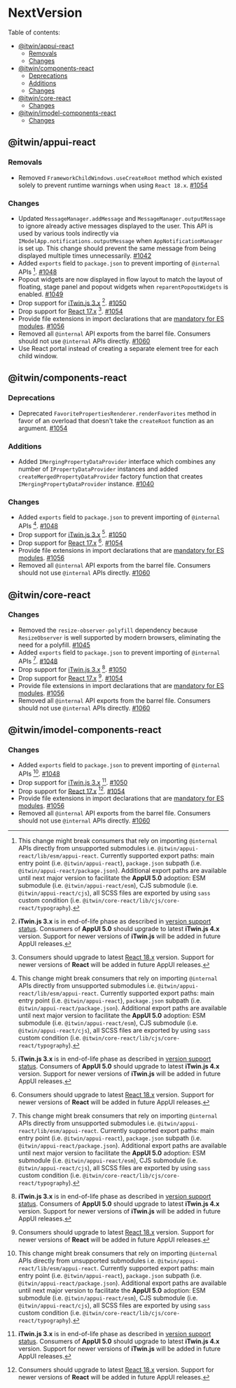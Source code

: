 # NextVersion <!-- omit from toc -->

Table of contents:

- [@itwin/appui-react](#itwinappui-react)
  - [Removals](#removals)
  - [Changes](#changes)
- [@itwin/components-react](#itwincomponents-react)
  - [Deprecations](#deprecations)
  - [Additions](#additions)
  - [Changes](#changes-1)
- [@itwin/core-react](#itwincore-react)
  - [Changes](#changes-2)
- [@itwin/imodel-components-react](#itwinimodel-components-react)
  - [Changes](#changes-3)

## @itwin/appui-react

### Removals

- Removed `FrameworkChildWindows.useCreateRoot` method which existed solely to prevent runtime warnings when using `React 18.x`. [#1054](https://github.com/iTwin/appui/pull/1054)

### Changes

- Updated `MessageManager.addMessage` and `MessageManager.outputMessage` to ignore already active messages displayed to the user. This API is used by various tools indirectly via `IModelApp.notifications.outputMessage` when `AppNotificationManager` is set up. This change should prevent the same message from being displayed multiple times unnecessarily. [#1042](https://github.com/iTwin/appui/pull/1042)
- Added `exports` field to `package.json` to prevent importing of `@internal` APIs [^1]. [#1048](https://github.com/iTwin/appui/pull/1048)
- Popout widgets are now displayed in flow layout to match the layout of floating, stage panel and popout widgets when `reparentPopoutWidgets` is enabled. [#1049](https://github.com/iTwin/appui/pull/1049)
- Drop support for [iTwin.js 3.x](https://www.itwinjs.org/v3/) [^2]. [#1050](https://github.com/iTwin/appui/pull/1050)
- Drop support for [React 17.x](https://react.dev/versions#react-17) [^3]. [#1054](https://github.com/iTwin/appui/pull/1054)
- Provide file extensions in import declarations that are [mandatory for ES modules](https://nodejs.org/api/esm.html#mandatory-file-extensions). [#1056](https://github.com/iTwin/appui/pull/1056)
- Removed all `@internal` API exports from the barrel file. Consumers should not use `@internal` APIs directly. [#1060](https://github.com/iTwin/appui/pull/1060)
- Use React portal instead of creating a separate element tree for each child window.

## @itwin/components-react

### Deprecations

- Deprecated `FavoritePropertiesRenderer.renderFavorites` method in favor of an overload that doesn't take the `createRoot` function as an argument. [#1054](https://github.com/iTwin/appui/pull/1054)

### Additions

- Added `IMergingPropertyDataProvider` interface which combines any number of `IPropertyDataProvider` instances and added `createMergedPropertyDataProvider` factory function that creates `IMergingPropertyDataProvider` instance. [#1040](https://github.com/iTwin/appui/pull/1040)

### Changes

- Added `exports` field to `package.json` to prevent importing of `@internal` APIs [^1]. [#1048](https://github.com/iTwin/appui/pull/1048)
- Drop support for [iTwin.js 3.x](https://www.itwinjs.org/v3/) [^2]. [#1050](https://github.com/iTwin/appui/pull/1050)
- Drop support for [React 17.x](https://react.dev/versions#react-17) [^3]. [#1054](https://github.com/iTwin/appui/pull/1054)
- Provide file extensions in import declarations that are [mandatory for ES modules](https://nodejs.org/api/esm.html#mandatory-file-extensions). [#1056](https://github.com/iTwin/appui/pull/1056)
- Removed all `@internal` API exports from the barrel file. Consumers should not use `@internal` APIs directly. [#1060](https://github.com/iTwin/appui/pull/1060)

## @itwin/core-react

### Changes

- Removed the `resize-observer-polyfill` dependency because `ResizeObserver` is well supported by modern browsers, eliminating the need for a polyfill. [#1045](https://github.com/iTwin/appui/pull/1045)
- Added `exports` field to `package.json` to prevent importing of `@internal` APIs [^1]. [#1048](https://github.com/iTwin/appui/pull/1048)
- Drop support for [iTwin.js 3.x](https://www.itwinjs.org/v3/) [^2]. [#1050](https://github.com/iTwin/appui/pull/1050)
- Drop support for [React 17.x](https://react.dev/versions#react-17) [^3]. [#1054](https://github.com/iTwin/appui/pull/1054)
- Provide file extensions in import declarations that are [mandatory for ES modules](https://nodejs.org/api/esm.html#mandatory-file-extensions). [#1056](https://github.com/iTwin/appui/pull/1056)
- Removed all `@internal` API exports from the barrel file. Consumers should not use `@internal` APIs directly. [#1060](https://github.com/iTwin/appui/pull/1060)

## @itwin/imodel-components-react

### Changes

- Added `exports` field to `package.json` to prevent importing of `@internal` APIs [^1]. [#1048](https://github.com/iTwin/appui/pull/1048)
- Drop support for [iTwin.js 3.x](https://www.itwinjs.org/v3/) [^2]. [#1050](https://github.com/iTwin/appui/pull/1050)
- Drop support for [React 17.x](https://react.dev/versions#react-17) [^3]. [#1054](https://github.com/iTwin/appui/pull/1054)
- Provide file extensions in import declarations that are [mandatory for ES modules](https://nodejs.org/api/esm.html#mandatory-file-extensions). [#1056](https://github.com/iTwin/appui/pull/1056)
- Removed all `@internal` API exports from the barrel file. Consumers should not use `@internal` APIs directly. [#1060](https://github.com/iTwin/appui/pull/1060)

[^1]: This change might break consumers that rely on importing `@internal` APIs directly from unsupported submodules i.e. `@itwin/appui-react/lib/esm/appui-react`. Currently supported export paths: main entry point (i.e. `@itwin/appui-react`), `package.json` subpath (i.e. `@itwin/appui-react/package.json`). Additional export paths are available until next major version to facilitate the **AppUI 5.0** adoption: ESM submodule (i.e. `@itwin/appui-react/esm`), CJS submodule (i.e. `@itwin/appui-react/cjs`), all SCSS files are exported by using `sass` custom condition (i.e. `@itwin/core-react/lib/cjs/core-react/typography`).
[^2]: **iTwin.js 3.x** is in end-of-life phase as described in [version support status](https://www.itwinjs.org/learning/api-support-policies/#version-support-status). Consumers of **AppUI 5.0** should upgrade to latest **iTwin.js 4.x** version. Support for newer versions of **iTwin.js** will be added in future AppUI releases.
[^3]: Consumers should upgrade to latest [React 18.x](https://react.dev/blog/2022/03/08/react-18-upgrade-guide) version. Support for newer versions of **React** will be added in future AppUI releases.
